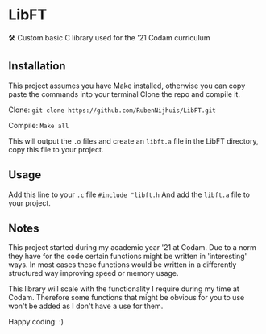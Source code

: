 # LibFT
 🛠 Custom basic C library used for the '21 Codam curriculum

## Installation
This project assumes you have Make installed, otherwise you can copy paste the commands into your terminal
Clone the repo and compile it.

Clone:
`git clone https://github.com/RubenNijhuis/LibFT.git`

Compile:
`Make all`

This will output the `.o` files and create an `libft.a` file in the LibFT directory, copy this file to your project.

## Usage
Add this line to your `.c` file
`#include "libft.h`
And add the `libft.a` file to your project.

## Notes
This project started during my academic year '21 at Codam. Due to a norm they have for the code certain functions
might be written in 'interesting' ways. In most cases these functions would be written in a differently structured
way improving speed or memory usage.

This library will scale with the functionality I require during my time at Codam. Therefore some functions that might
be obvious for you to use won't be added as I don't have a use for them.

Happy coding: :)
